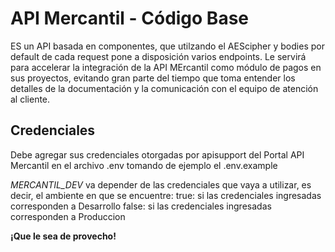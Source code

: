 # API Mercantil - Código Base

ES un API basada en componentes, que utilzando el AEScipher y bodies por default de cada request pone a disposición varios endpoints.   Le servirá para accelerar la integración de la API MErcantil como módulo de pagos en sus proyectos, evitando gran parte del tiempo que toma entender los detalles de la documentación y la comunicación con el equipo de atención al cliente.

## Credenciales

Debe agregar sus credenciales otorgadas por apisupport del Portal API Mercantil en el archivo .env tomando de ejemplo el .env.example

_MERCANTIL_DEV_ va depender de las credenciales que vaya a utilizar, es decir, el ambiente en que se encuentre:
  true: si las credenciales ingresadas corresponden a Desarrollo
  false: si las credenciales ingresadas corresponden a Produccion

**¡Que le sea de provecho!**
